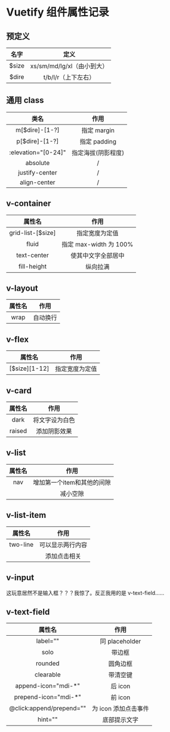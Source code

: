 # Vuetify 组件属性记录

## 预定义

| 名字  |            定义            |
| :---: | :------------------------: |
| $size | xs/sm/md/lg/xl（由小到大） |
| $dire |    t/b/l/r（上下左右）     |

## 通用 class

|        类名         |        作用        |
| :-----------------: | :----------------: |
|   m[$dire]-[1-?]    |    指定 margin     |
|   p[$dire]-[1-?]    |    指定 padding    |
| :elevation="[0-24]" | 指定海拔(阴影程度) |
|      absolute       |         /          |
|   justify-center    |         /          |
|    align-center     |         /          |



## v-container

|      属性名       |          作用          |
| :---------------: | :--------------------: |
| grid-list-[$size] |     指定宽度为定值     |
|       fluid       | 指定 max-width 为 100% |
|    text-center    |   使其中文字全部居中   |
|    fill-height    |        纵向拉满        |

## v-layout

| 属性名 |   作用   |
| :----: | :------: |
|  wrap  | 自动换行 |



## v-flex

|     属性名     |      作用      |
| :------------: | :------------: |
| \[$size][1-12] | 指定宽度为定值 |

## v-card

| 属性名 |      作用      |
| :----: | :------------: |
|  dark  | 将文字设为白色 |
| raised |  添加阴影效果  |

## v-list

| 属性名 |            作用            |
| :----: | :------------------------: |
|  nav   | 增加第一个item和其他的间隙 |
|        |          减小空隙          |


## v-list-item

|  属性名  |       作用       |
| :------: | :--------------: |
| two-line | 可以显示两行内容 |
|          |   添加点击相关   |

## v-input

这玩意居然不是输入框？？？我惊了。反正我用的是 v-text-field......

## v-text-field

|          属性名          |         作用         |
| :----------------------: | :------------------: |
|         label=""         |    同 placeholder    |
|           solo           |        带边框        |
|         rounded          |       圆角边框       |
|        clearable         |       带清空键       |
|   append-icon="mdi-*"    |       后 icon        |
|   prepend-icon="mdi-*"   |       前 icon        |
| @click:append/prepend="" | 为 icon 添加点击事件 |
|         hint=""          |     底部提示文字     |



